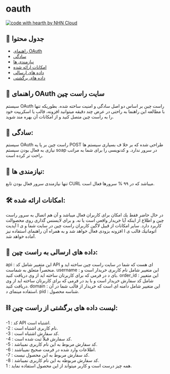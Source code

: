 # oauth

[![code with hearth by NHN Cloud](https://img.shields.io/badge/%3C%2F%3E%20with%20%E2%99%A5%20by-RTL%20Theme-8ed557.svg)]([https://github.com/nhn](https://www.rtl-theme.com/))


## 🚩 جدول محتوا

- [راهنمای OAuth](#-راهنمای-oauth-سایت-راست-چین)
- [سادگی](#-packages)
- [نیازمندی ها](#-packages)
- [امكانات ارائه شده](#-packages)
- [داده های ارسالی](#-packages)
- [داده های برگشتی](#-packages)

  
## 📑 راهنمای OAuth سایت راست چین

سیستم OAuth راست چین بر اساس دو اصل سادگی و امنیت ساخته شده. بطوریكه تنها با مطالعه این راهنما به راحتی در عرض
چند دقیقه میتوانید افزونه، قالب یا اسكریپت خود را به راست چین متصل كنید و از امكانات آن بهره مند شوید.
## 🎈 سادگی:
سیستم OAuth راست چین بر پا یه POST طراحی شده كه بر خلا ف بسیاری سیستم ها نیازی به فعال بودن سیستم soap در
سرور ندارد. و كدنویسی را برای شما به مراتب راحت تر كرده است.
## 🧨 نیازمندی ها:
تنها نیازمندی سرور فعال بودن تابع CURL میباشد كه در ٩٩ % سرورها فعال است.
## 🛠 امكانات ارائه شده:
در حال حاضر فقط یك امكان برای كاربران فعال میباشد و آن هم اتصال به سرور راست چین و اطلاع از اینكه آیا خریدار واقعی
است یا نه. و برای لایسنس گذاری روی محصوالت كاربرد دارد.
سایر امكانات از قبیل لاگین كاربران راست چین در سایت شما و ی ا آپدیت اتوماتیك قالب ی ا افزونه بزودی فعال خواهد شد و به
همراه آن راهنمای استفاده نیز آماده خواهد شد.
## 🔗 داده های ارسالی به راست چین: 
api : این متغییر شامل كد API ای هست كه شما در سایت راست چین ساخته اید و منحصراً متعلق به شماست.
username : این متغییر شامل نام كاربری خریدار است و بای د در فرمی كه برای كاربرتان ساخته اید از وی دریافت كنید.
order_id : این متغییر شامل كد سفارش خریدار است و با ید در فرمی كه برای كاربرتان ساخته اید از وی دریافت كنید.
domain : این متغییر شامل دامنه ای است كه خریدار از قالب شما در آن استفاده مینمای د.
pid : شناسه محصول.

## ⛓ لیست داده های برگشتی از راست چین:
-1 : كد API اشتباه است.
<br>
-2 : نام كاربری اشتباه است.
<br>
-3 : كد سفارش اشتباه است.
<br>
-4 : كد سفارش قبلاً ثبت شده است.
<br>
-5 : كد سفارش مربوط به این نام كاربری نمیباشد.
<br>
-6 : اطلاعات وارد شده در فرمت صحیح نمیباشند.
<br>
-7 : كد سفارش مربوط به این محصول نیست.
<br>
-8 : كد سفارش مربوطه به این نام كاربری نمیباشد.
<br>
1 : همه چیز درست است و كاربر میتواند از این محصول استفاده نماید. 

